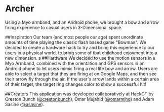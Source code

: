 # Archer

Using a Myo armband, and an Android phone, we brought a bow and arrow firing experience to casual users in 3-Dimensional space.

##Inspiration
Our team (and most people our age) spent unordinate amounts of time playing the classic flash based game "Bowman". We decided to create a hardware hack to try and bring this experience to our users in a physical world, to bring some of that childhood enjoyment into a new dimension.
s
##Hardware
We decided to use the motion sensors in a Myo Armband, combined with the orientation and GPS sensors in an Android phone to let users mimic firing a real life bow and arrow. Users are able to select a target that they are firing at on Google Maps, and then see their arrow fly through the air. If the user's arrow lands within a certain area of their target, the target ring changes color to show a successful hit!

##Creators
This application was developed collaboratively at HackGT by Creston Bunch ([@crestonbunch](http://github.com/crestonbunch)), Omar Mujahid ([@omarmjhd](http://github.com/omarmjhd)) and Adam Sasine ([@asasine](http://github.com/asasine)).


